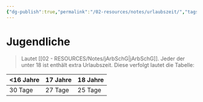```yaml
---
{"dg-publish":true,"permalink":"/02-resources/notes/urlaubszeit/","tags":[null],"noteIcon":"","updated":"2025-10-29T12:59:11.062+01:00"}
---
```


# Jugendliche
>Lautet [[02 - RESOURCES/Notes/jArbSchG\|jArbSchG]]. Jeder der unter 18 ist enthält extra Urlaubszeit.
>Diese verfolgt lautet die Tabelle:


| <16 Jahre | 17 Jahre | 18 Jahre |
| --------- | --------- | --------- |
| 30 Tage          | 27 Tage          | 25 Tage          |
